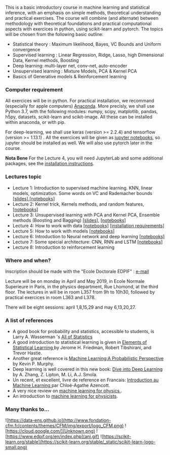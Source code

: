 This is a basic introductory course in machine learning and statistical inference, with an emphasis on simple methods, theoretical understanding and practical exercises. The course will combine (and alternate) between methodology with theoretical foundations and practical computational aspects with exercices in python, using scikit-learn and pytorch. The topics will be chosen from the following basic outline:

* Statistical theory : Maximum likelihood, Bayes, VC Bounds and Uniform convergence
* Supervised learning : Linear Regression, Ridge, Lasso, high Dimensional Data, Kernel methods, Boosting 
* Deep learning: multi-layer net, conv-net, auto-encoder
* Unsupervised learning : Mixture Models, PCA & Kernel PCA
* Basics of Generative models & Reinforcement learning

### Computer requirement

All exercices will be in python. For practical installation, we recommand
(especially for apple computers) [Anaconda](http://anaconda.org).  More precisly, we shall use
Python 3.7, with the following modules: numpy, scipy, matplotlib,
pandas, h5py, datasets, scikit-learn and scikit-image. All these can be installed
within anaconda, or with pip. 

For deep-learning, we shall use keras (version >= 2.2.4) and tensorflow (version >= 1.13.1) . All the exercices will be given as <a href="https://jupyter.org/install">jupyter notebooks</a>, so jupyter should be installed as well. We will also use pytorch later in the course.

**Nota Bene** For the Lecture 4, you will need JupyterLab and some additional packages, see the
[installation instructions](https://github.com/sphinxteam/mlcourse_2019/tree/master/lec4/README.md).

### Lectures topic

* Lecture 1: Introduction to supervised machine learning. KNN, linear models, optimization. Some words on VC and Rademacher  bounds [[slides]](https://github.com/sphinxteam/mlcourse_2019/blob/master/slides/lec1_ml_2019.pdf),[[notebooks]](https://github.com/sphinxteam/mlcourse_2019/tree/master/lec1) 
* Lecture 2: Kernel trick, Kernels methods, and random features,[[notebooks]](https://github.com/sphinxteam/mlcourse_2019/tree/master/lec2)
* Lecture 3: Unsupervised learning with PCA and Kernel PCA, Ensemble methods (Boosting and Bagging) 
 [[slides]](https://github.com/sphinxteam/mlcourse_2019/blob/master/slides/lec3_ml_2019.pdf),
[[notebooks]](https://github.com/sphinxteam/mlcourse_2019/tree/master/lec3)
* Lecture 4: How to work with	data
[[notebooks]](https://github.com/sphinxteam/mlcourse_2019/tree/master/lec4) [[installation requirements]](https://github.com/sphinxteam/mlcourse_2019/tree/master/lec4/README.md)
* Lecture 5: How to work with models [[notebooks]](https://github.com/sphinxteam/mlcourse_2019/tree/master/lec5)
* Lecture 6: Introduction to Neural network and deep learning [[notebooks]](https://github.com/sphinxteam/mlcourse_2019/tree/master/lec6)
* Lecture 7: Some special architecture: CNN, RNN and LSTM [[notebooks]](https://github.com/sphinxteam/mlcourse_2019/tree/master/lec7)
* Lecture 8: Introduction to reinforcement learning

### Where and when?

Inscription should be made with the "Ecole Doctorale EDPIF" : [e-mail](<edpif.psl@edpif.org>)

Lecture will be on monday in April and May 2019, in Ecole Normale Superieure in Paris, in the physics department, Rue Lhomond, at the third floor. The lectures in will be in room  L357 from  9h to 10h30, followed by practical exercices in room L363 and L378.

There will be eight sessions: april 1,8,15,29 and may  6,13,20,27.

### A list of references

* A good book for probability and statistics, accessible to students, is Larry A. Wasserman 's <a href="https://www.ic.unicamp.br/~wainer/cursos/1s2013/ml/livro.pdf">All of Statistics</a>
* A good introduction to statistical learning is given in <a href="https://web.stanford.edu/~hastie/ElemStatLearn/">Elements of Statistical Learning </a> by Jerome H. Friedman, Robert Tibshirani, and Trevor Hastie.
* Another great reference is <a href="https://www.amazon.com/Machine-Learning-Probabilistic-Perspective-Computation/dp/0262018020">Machine Learning:A Probabilistic Perspective<a/> by Kevin P. Murphy.
* Deep learning is well covered in this new book:
<a href="http://d2l.ai/">Dive into Deep Learning<a/> by A. Zhang, Z. Lipton, M. Li, A.J. Smola. 
* Un recent, et excellent, livre de reference en Francais: <a href="https://www.amazon.fr/Introduction-Machine-Learning-Chloé-Agathe-Azencott/dp/2100780808">Introduction au Machine Learning </a> par Chloé-Agathe Azencott. 
* A very nice review on <a href="https://arxiv.org/abs/1903.10563"> machine learning for physics </a>.
* An introduction to <a href="https://arxiv.org/abs/1803.08823">machine learning for physicists</a>.
  
### Many thanks to...

 ![https://data-ens.github.io](http://www.fondation-cfm.fr/contents/themes/CFM/img/export/logo_CFM.png)
 ![https://cloud.google.com/](Unknown.png)
 ![https://www.edpif.org/en/index.php](ani.gif)
![https://scikit-learn.org/stable](https://scikit-learn.org/stable/_static/scikit-learn-logo-small.png)
